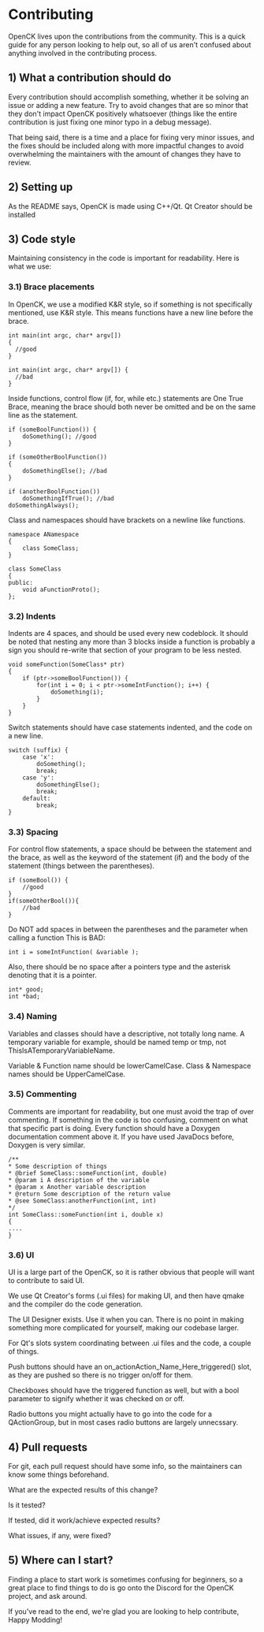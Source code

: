 # Contributing
OpenCK lives upon the contributions from the community. This is a quick guide for any person looking to help out, so all of us aren't confused about anything involved in the contributing process.

## 1) What a contribution should do
Every contribution should accomplish something, whether it be solving an issue or adding a new feature. Try to avoid changes that are so minor that they don't impact OpenCK positively whatsoever (things like the entire contribution is just fixing one minor typo in a debug message).

That being said, there is a time and a place for fixing very minor issues, and the fixes should be included along with more impactful changes to avoid overwhelming the maintainers with the amount of changes they have to review.

## 2) Setting up
As the README says, OpenCK is made using C++/Qt. Qt Creator should be installed

## 3) Code style
Maintaining consistency in the code is important for readability. Here is what we use:

### 3.1) Brace placements
In OpenCK, we use a modified K&R style, so if something is not specifically mentioned, use K&R style.
This means functions have a new line before the brace.
~~~~
int main(int argc, char* argv[])
{
  //good
}

int main(int argc, char* argv[]) {
  //bad
}
~~~~

Inside functions, control flow (if, for, while etc.) statements are One True Brace, meaning the brace should both never be omitted and be on the same line as the statement.
~~~~
if (someBoolFunction()) {
    doSomething(); //good
}

if (someOtherBoolFunction())
{
    doSomethingElse(); //bad
}

if (anotherBoolFunction())
    doSomethingIfTrue(); //bad
doSomethingAlways();
~~~~
Class and namespaces should have brackets on a newline like functions.
~~~~
namespace ANamespace
{
    class SomeClass;
}

class SomeClass
{
public:
    void aFunctionProto();
};
~~~~

### 3.2) Indents
Indents are 4 spaces, and should be used every new codeblock. It should be noted that nesting any more than 3 blocks inside a function is probably a sign you should re-write that section of your program to be less nested.
~~~~
void someFunction(SomeClass* ptr)
{
    if (ptr->someBoolFunction()) {
        for(int i = 0; i < ptr->someIntFunction(); i++) {
            doSomething(i);
        }
    }
}
~~~~
Switch statements should have case statements indented, and the code on a new line.
~~~~
switch (suffix) {
    case 'x':
        doSomething(); 
        break;
    case 'y':
        doSomethingElse();
        break;
    default:
        break;
}
~~~~
### 3.3) Spacing
For control flow statements, a space should be between the statement and the brace, as well as the keyword of the statement (if) and the body of the statement (things between the parentheses).
~~~~
if (someBool()) {
    //good
}
if(someOtherBool()){
    //bad
}
~~~~
Do NOT add spaces in between the parentheses and the parameter when calling a function
This is BAD:
~~~~
int i = someIntFunction( &variable );
~~~~
Also, there should be no space after a pointers type and the asterisk denoting that it is a pointer.
~~~~
int* good;
int *bad;
~~~~
### 3.4) Naming
Variables and classes should have a descriptive, not totally long name. A temporary variable for example, should be named temp or tmp, not ThisIsATemporaryVariableName.

Variable & Function name should be lowerCamelCase.
Class & Namespace names should be UpperCamelCase.

### 3.5) Commenting
Comments are important for readability, but one must avoid the trap of over commenting. If something in the code is too confusing, comment on what that specific part is doing.
Every function should have a Doxygen documentation comment above it. If you have used JavaDocs before, Doxygen is very similar.

~~~~
/**
* Some description of things
* @brief SomeClass::someFunction(int, double)
* @param i A description of the variable
* @param x Another variable description
* @return Some description of the return value
* @see SomeClass:anotherFunction(int, int)
*/
int SomeClass::someFunction(int i, double x)
{
....
}
~~~~

### 3.6) UI
UI is a large part of the OpenCK, so it is rather obvious that people will want to contribute to said UI.

We use Qt Creator's forms (.ui files) for making UI, and then have qmake and the compiler do the code generation. 

The UI Designer exists. Use it when you can. There is no point in making something more complicated for yourself, making our codebase larger.

For Qt's slots system coordinating between .ui files and the code, a couple of things.

Push buttons should have an on_actionAction_Name_Here_triggered() slot, as they are pushed so there is no trigger on/off for them.

Checkboxes should have the triggered function as well, but with a bool parameter to signify whether it was checked on or off.

Radio buttons you might actually have to go into the code for a QActionGroup, but in most cases radio buttons are largely unnecssary.

## 4) Pull requests
For git, each pull request should have some info, so the maintainers can know some things beforehand.

What are the expected results of this change?

Is it tested?

If tested, did it work/achieve expected results?

What issues, if any, were fixed?

## 5) Where can I start?
Finding a place to start work is sometimes confusing for beginners, so a great place to find things to do is go onto the Discord for the OpenCK project, and ask around.


If you've read to the end, we're glad you are looking to help contribute, Happy Modding!
